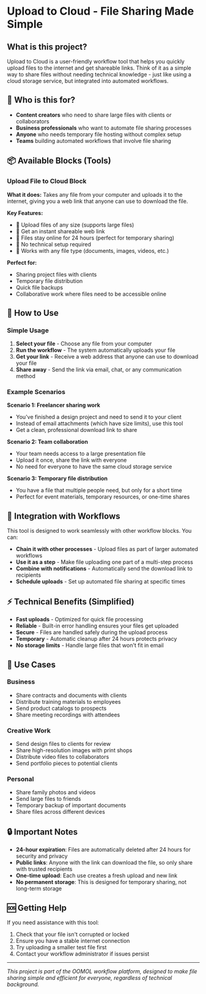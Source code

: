 # Upload to Cloud - File Sharing Made Simple

## What is this project?

Upload to Cloud is a user-friendly workflow tool that helps you quickly upload files to the internet and get shareable links. Think of it as a simple way to share files without needing technical knowledge - just like using a cloud storage service, but integrated into automated workflows.

## 🎯 Who is this for?

- **Content creators** who need to share large files with clients or collaborators
- **Business professionals** who want to automate file sharing processes
- **Anyone** who needs temporary file hosting without complex setup
- **Teams** building automated workflows that involve file sharing

## 📦 Available Blocks (Tools)

### Upload File to Cloud Block

**What it does:** Takes any file from your computer and uploads it to the internet, giving you a web link that anyone can use to download the file.

**Key Features:**
-  Upload files of any size (supports large files)
-  Get an instant shareable web link
-  Files stay online for 24 hours (perfect for temporary sharing)
-  No technical setup required
-  Works with any file type (documents, images, videos, etc.)

**Perfect for:**
- Sharing project files with clients
- Temporary file distribution
- Quick file backups
- Collaborative work where files need to be accessible online

## 🚀 How to Use

### Simple Usage
1. **Select your file** - Choose any file from your computer
2. **Run the workflow** - The system automatically uploads your file
3. **Get your link** - Receive a web address that anyone can use to download your file
4. **Share away** - Send the link via email, chat, or any communication method

### Example Scenarios

**Scenario 1: Freelancer sharing work**
- You've finished a design project and need to send it to your client
- Instead of email attachments (which have size limits), use this tool
- Get a clean, professional download link to share

**Scenario 2: Team collaboration**
- Your team needs access to a large presentation file
- Upload it once, share the link with everyone
- No need for everyone to have the same cloud storage service

**Scenario 3: Temporary file distribution**
- You have a file that multiple people need, but only for a short time
- Perfect for event materials, temporary resources, or one-time shares

## 🔄 Integration with Workflows

This tool is designed to work seamlessly with other workflow blocks. You can:
- **Chain it with other processes** - Upload files as part of larger automated workflows
- **Use it as a step** - Make file uploading one part of a multi-step process
- **Combine with notifications** - Automatically send the download link to recipients
- **Schedule uploads** - Set up automated file sharing at specific times

## ⚡ Technical Benefits (Simplified)

- **Fast uploads** - Optimized for quick file processing
- **Reliable** - Built-in error handling ensures your files get uploaded
- **Secure** - Files are handled safely during the upload process
- **Temporary** - Automatic cleanup after 24 hours protects privacy
- **No storage limits** - Handle large files that won't fit in email

## 🎯 Use Cases

### Business
- Share contracts and documents with clients
- Distribute training materials to employees
- Send product catalogs to prospects
- Share meeting recordings with attendees

### Creative Work
- Send design files to clients for review
- Share high-resolution images with print shops
- Distribute video files to collaborators
- Send portfolio pieces to potential clients

### Personal
- Share family photos and videos
- Send large files to friends
- Temporary backup of important documents
- Share files across different devices

## 🔒 Important Notes

- **24-hour expiration**: Files are automatically deleted after 24 hours for security and privacy
- **Public links**: Anyone with the link can download the file, so only share with trusted recipients
- **One-time upload**: Each use creates a fresh upload and new link
- **No permanent storage**: This is designed for temporary sharing, not long-term storage

## 🆘 Getting Help

If you need assistance with this tool:
1. Check that your file isn't corrupted or locked
2. Ensure you have a stable internet connection
3. Try uploading a smaller test file first
4. Contact your workflow administrator if issues persist

---

*This project is part of the OOMOL workflow platform, designed to make file sharing simple and efficient for everyone, regardless of technical background.*